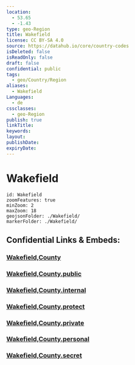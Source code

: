 ```yaml
---
location:
  - 53.65
  - -1.43
type: geo-Region
title: Wakefield
license: CC BY-SA 4.0
source: https://datahub.io/core/country-codes
isDeleted: false
isReadOnly: false
draft: false
confidential: public
tags:
  - geo/Country/Region
aliases:
  - Wakefield
Languages:
  - de
cssclasses:
  - geo-Region
publish: true
linkTitle:
keywords:
layout:
publishDate:
expiryDate:
---
```


# Wakefield

```leaflet
id: Wakefield
zoomFeatures: true 
minZoom: 2 
maxZoom: 18
geojsonFolder: ./Wakefield/
markerFolder: ./Wakefield/
```


## Confidential Links & Embeds: 

### [Wakefield,County](/_Standards/Earth/Continent/Europe/Europe~North/UK/England/Regions~England/Yorkshire_and_the_Humber/Yorkshire~West/Wakefield,County.md) 

### [Wakefield,County.public](/_public/Earth/Continent/Europe/Europe~North/UK/England/Regions~England/Yorkshire_and_the_Humber/Yorkshire~West/Wakefield,County.public.md) 

### [Wakefield,County.internal](/_internal/Earth/Continent/Europe/Europe~North/UK/England/Regions~England/Yorkshire_and_the_Humber/Yorkshire~West/Wakefield,County.internal.md) 

### [Wakefield,County.protect](/_protect/Earth/Continent/Europe/Europe~North/UK/England/Regions~England/Yorkshire_and_the_Humber/Yorkshire~West/Wakefield,County.protect.md) 

### [Wakefield,County.private](/_private/Earth/Continent/Europe/Europe~North/UK/England/Regions~England/Yorkshire_and_the_Humber/Yorkshire~West/Wakefield,County.private.md) 

### [Wakefield,County.personal](/_personal/Earth/Continent/Europe/Europe~North/UK/England/Regions~England/Yorkshire_and_the_Humber/Yorkshire~West/Wakefield,County.personal.md) 

### [Wakefield,County.secret](/_secret/Earth/Continent/Europe/Europe~North/UK/England/Regions~England/Yorkshire_and_the_Humber/Yorkshire~West/Wakefield,County.secret.md)

